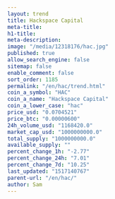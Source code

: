 ```yaml
---
layout: trend
title: Hackspace Capital
meta-title: 
h1-title: 
meta-description: 
image: "/media/12318176/hac.jpg"
published: true
allow_search_engine: false
sitemap: false
enable_comment: false
sort_order: 1185
permalink: "/en/hac/trend.html"
coin_a_symbol: "HAC"
coin_a_name: "Hackspace Capital"
coin_a_lower_case: "hac"
price_usd: "0.0704521"
price_btc: "0.00000600"
24h_volume_usd: "1168420.0"
market_cap_usd: "1000000000.0"
total_supply: "1000000000.0"
available_supply: ""
percent_change_1h: "-2.77"
percent_change_24h: "7.01"
percent_change_7d: "10.25"
last_updated: "1517140767"
parent-url: "/en/hac/"
author: Sam
---
```



